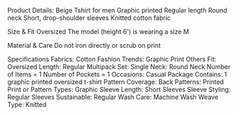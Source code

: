 Product Details:
Beige Tshirt for men
Graphic printed
Regular length
Round neck
Short, drop-shoulder sleeves
Knitted cotton fabric

Size & Fit
Oversized
The model (height 6') is wearing a size M

Material & Care
Do not iron directly or scrub on print

Specifications
    Fabrics:    Cotton
    Fashion Trends:    Graphic Print Others
    Fit:    Oversized
    Length:    Regular
    Multipack Set:    Single
    Neck:    Round Neck
    Number of Items = 1
    Number of Pockets = 1
    Occasions:    Casual
    Package Contains:    1 graphic printed oversized t-shirt
    Pattern Coverage:    Back
    Patterns:    Printed
    Print or Pattern Types:    Graphic
    Sleeve Length:    Short Sleeves
    Sleeve Styling:    Regular Sleeves
    Sustainable:    Regular
    Wash Care:    Machine Wash
    Weave Type:    Knitted